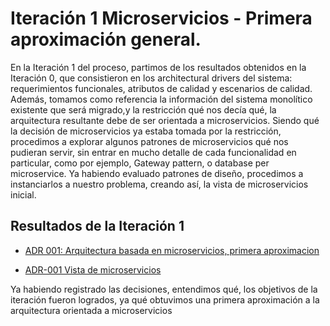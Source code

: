 # Iteración 1 Microservicios - Primera aproximación general.

En la Iteración 1 del proceso, partimos de los resultados obtenidos en la Iteración 0, que consistieron en los architectural drivers del sistema: requerimientos funcionales, atributos de calidad y escenarios de calidad. Además, tomamos como referencia la información del sistema monolítico existente que será migrado,y la restricción qué nos decía qué, la arquitectura resultante debe de ser orientada a microservicios.
Siendo qué la decisión de microservicios ya estaba tomada por la restricción, procedimos a explorar algunos patrones de microservicios qué nos pudieran servir, sin entrar en mucho detalle de cada funcionalidad en particular, como por ejemplo, Gateway pattern, o database per microservice.
Ya habiendo evaluado patrones de diseño, procedimos a instanciarlos a nuestro problema, creando así, la vista de microservicios inicial.

## Resultados de la Iteración 1
- [ADR 001: Arquitectura basada en microservicios, primera aproximacion](/Architectural-Decision-Records/ADR-001.md)

- [ADR-001 Vista de microservicios](./Architectural-Decision-Records/imagenes/ADR-001-%20arquitectura-general-primera-aproximacion.md)

Ya habiendo registrado las decisiones, entendimos qué, los objetivos de la iteración fueron logrados, ya qué obtuvimos una primera aproximación a la arquitectura orientada a microservicios
